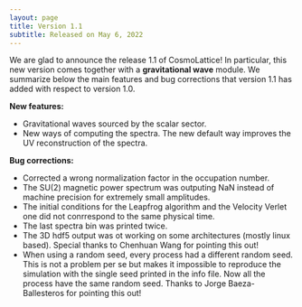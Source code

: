 ```yaml
---
layout: page
title: Version 1.1
subtitle: Released on May 6, 2022
---
```


We are glad to announce the release 1.1 of CosmoLattice! In particular, this new version comes together with a **gravitational wave** module. We summarize below the main features and bug corrections that
version 1.1 has added with respect to version 1.0.

**New features:**
- Gravitational waves sourced by the scalar sector.
- New ways of computing the spectra. The new default way improves the UV reconstruction of the spectra.

**Bug corrections:**
- Corrected a wrong normalization factor in the occupation number.
- The SU(2) magnetic power spectrum was outputing NaN  instead of machine precision for extremely small amplitudes.
- The initial conditions for the Leapfrog algorithm and the Velocity Verlet one did not conrrespond to the same physical time.
- The last spectra bin was printed twice.
- The 3D hdf5 output was ot working on some architectures (mostly linux based). Special thanks to Chenhuan Wang for pointing this out!
- When using a random seed, every process had a different random seed. This is not a problem per se but makes it impossible to reproduce the simulation with the single seed printed in the info file. Now all the process have the same random seed. Thanks to Jorge Baeza-Ballesteros for pointing this out!